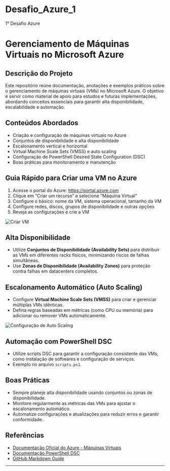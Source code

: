 # Desafio_Azure_1
1° Desafio Azure

# Gerenciamento de Máquinas Virtuais no Microsoft Azure

## Descrição do Projeto
Este repositório reúne documentação, anotações e exemplos práticos sobre o gerenciamento de máquinas virtuais (VMs) no Microsoft Azure. O objetivo é servir como material de apoio para estudos e futuras implementações, abordando conceitos essenciais para garantir alta disponibilidade, escalabilidade e automação.

## Conteúdos Abordados
- Criação e configuração de máquinas virtuais no Azure
- Conjuntos de disponibilidade e alta disponibilidade
- Escalonamento vertical e horizontal
- Virtual Machine Scale Sets (VMSS) e auto scaling
- Configuração de PowerShell Desired State Configuration (DSC)
- Boas práticas para monitoramento e manutenção

## Guia Rápido para Criar uma VM no Azure
1. Acesse o portal do Azure: https://portal.azure.com
2. Clique em “Criar um recurso” e selecione “Máquina Virtual”
3. Configure o básico: nome da VM, sistema operacional, tamanho da VM
4. Configure redes, discos, grupos de disponibilidade e outras opções
5. Reveja as configurações e crie a VM

![Criar VM](./images/vm-create.png)

## Alta Disponibilidade
- Utilize **Conjuntos de Disponibilidade (Availability Sets)** para distribuir as VMs em diferentes racks físicos, minimizando riscos de falhas simultâneas.
- Use **Zonas de Disponibilidade (Availability Zones)** para proteção contra falhas em datacenters completos.

## Escalonamento Automático (Auto Scaling)
- Configure **Virtual Machine Scale Sets (VMSS)** para criar e gerenciar múltiplas VMs idênticas.
- Defina regras baseadas em métricas (como CPU ou memória) para adicionar ou remover VMs automaticamente.
  
![Configuração de Auto Scaling](./images/autoscale-setup.png)

## Automação com PowerShell DSC
- Utilize scripts DSC para garantir a configuração consistente das VMs, como instalação de softwares e configuração de serviços.
- Exemplo no arquivo `scripts.ps1`.

## Boas Práticas
- Sempre planeje alta disponibilidade usando conjuntos ou zonas de disponibilidade.
- Monitore regularmente as métricas das VMs para ajustar o escalonamento automático.
- Automatize configurações e atualizações para reduzir erros e garantir conformidade.

## Referências
- [Documentação Oficial do Azure - Máquinas Virtuais](https://learn.microsoft.com/pt-br/azure/virtual-machines/)
- [Documentação PowerShell DSC](https://learn.microsoft.com/pt-br/powershell/dsc/overview)
- [GitHub Markdown Guide](https://guides.github.com/features/mastering-markdown/)

---


